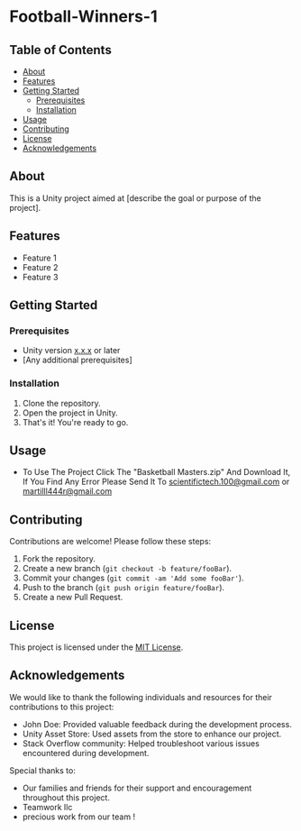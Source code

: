 # Football-Winners-1


## Table of Contents

- [About](#about)
- [Features](#features)
- [Getting Started](#getting-started)
  - [Prerequisites](#prerequisites)
  - [Installation](#installation)
- [Usage](#usage)
- [Contributing](#contributing)
- [License](#license)
- [Acknowledgements](#acknowledgements)

## About

This is a Unity project aimed at [describe the goal or purpose of the project].

## Features

- Feature 1
- Feature 2
- Feature 3

## Getting Started

### Prerequisites

- Unity version [x.x.x](https://unity.com) or later
- [Any additional prerequisites]

### Installation

1. Clone the repository.
2. Open the project in Unity.
3. That's it! You're ready to go.

## Usage

- To Use The Project Click The "Basketball Masters.zip" And Download It, If You Find Any Error Please Send It To scientifictech.100@gmail.com or martilll444r@gmail.com

## Contributing

Contributions are welcome! Please follow these steps:

1. Fork the repository.
2. Create a new branch (`git checkout -b feature/fooBar`).
3. Commit your changes (`git commit -am 'Add some fooBar'`).
4. Push to the branch (`git push origin feature/fooBar`).
5. Create a new Pull Request.

## License

This project is licensed under the [MIT License](LICENSE).


## Acknowledgements

We would like to thank the following individuals and resources for their contributions to this project:

- John Doe: Provided valuable feedback during the development process.
- Unity Asset Store: Used assets from the store to enhance our project.
- Stack Overflow community: Helped troubleshoot various issues encountered during development.

Special thanks to:

- Our families and friends for their support and encouragement throughout this project.
- Teamwork llc
- precious work from our team !

